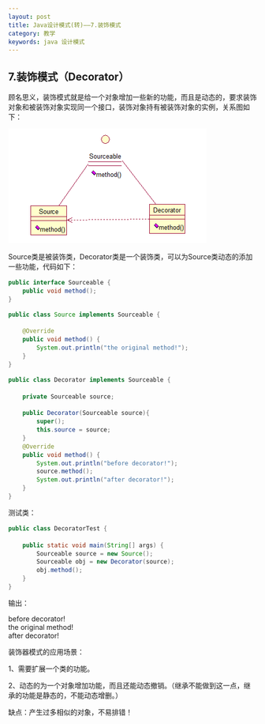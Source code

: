 ```yaml
---
layout: post
title: Java设计模式(转)——7.装饰模式
category: 教学
keywords: java 设计模式
---
```


## 7.装饰模式（Decorator）

顾名思义，装饰模式就是给一个对象增加一些新的功能，而且是动态的，要求装饰对象和被装饰对象实现同一个接口，装饰对象持有被装饰对象的实例，关系图如下：

<img src="/assets/img/content15.png">

Source类是被装饰类，Decorator类是一个装饰类，可以为Source类动态的添加一些功能，代码如下：

``` java
public interface Sourceable {
	public void method();
}
```

``` java
public class Source implements Sourceable {

	@Override
	public void method() {
		System.out.println("the original method!");
	}
}
```

``` java
public class Decorator implements Sourceable {

	private Sourceable source;
	
	public Decorator(Sourceable source){
		super();
		this.source = source;
	}
	@Override
	public void method() {
		System.out.println("before decorator!");
		source.method();
		System.out.println("after decorator!");
	}
}
```

测试类：

``` java
public class DecoratorTest {

	public static void main(String[] args) {
		Sourceable source = new Source();
		Sourceable obj = new Decorator(source);
		obj.method();
	}
}
```

输出：

before decorator!<br>
the original method!<br>
after decorator!<br>

装饰器模式的应用场景：

1、需要扩展一个类的功能。

2、动态的为一个对象增加功能，而且还能动态撤销。（继承不能做到这一点，继承的功能是静态的，不能动态增删。）

缺点：产生过多相似的对象，不易排错！
